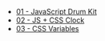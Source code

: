 * [01 - JavaScript Drum Kit](https://swarajdehuri.github.io/JS30Challenge/01%20-%20JavaScript%20Drum%20kit/)
* [02 - JS + CSS Clock](https://swarajdehuri.github.io/JS30Challenge/02%20-%20JS%20and%20CSS%20Clock/)
* [03 - CSS Variables](https://swarajdehuri.github.io/JS30Challenge/03%20-%20CSS%20Variables/)
